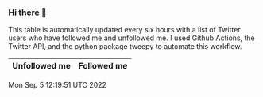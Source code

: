 ### Hi there 👋

This table is automatically updated every six hours with a list of Twitter users who have followed me and unfollowed me. I used Github Actions, the Twitter API, and the python package tweepy to automate this workflow.

| Unfollowed me |  Followed me |
| --- | --- |
Mon Sep  5 12:19:51 UTC 2022
